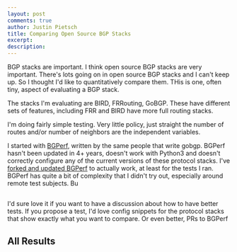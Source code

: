 ```yaml
---
layout: post
comments: true
author: Justin Pietsch
title: Comparing Open Source BGP Stacks
excerpt: 
description: 
---
```


BGP stacks are important. I think open source BGP stacks are very important. There's lots going on in open source BGP stacks and I can't keep up. So I thought I'd like to quantitatively compare them. THis is one, often tiny, aspect of evaluating a BGP stack.

The stacks I'm evaluating are BIRD, FRRouting, GoBGP. These have different sets of features, including FRR and BIRD have more full routing stacks. 

I'm doing fairly simple testing. Very little policy, just straight the number of routes and/or number of neighbors are the independent variables.

I started with [BGPerf](https://github.com/osrg/bgperf), written by the same people that write gobgp. BGPerf hasn't been updated in 4+ years, doesn't work with Python3 and doesn't correctly configure any of the current versions of these protocol stacks. I've [forked and updated BGPerf](https://github.com/jopietsch/bgperf) to actually work, at least for the tests I ran. BGPerf has quite a bit of complexity that I didn't try out, especially around remote test subjects. Bu




## 
I'd sure love it if you want to have a discussion about how to have better tests. If you propose a test, I'd love config snippets for the protocol stacks that show exactly what you want to compare. Or even better, PRs to BGPerf


## All Results

<script src="https://gist.github.com/jopietsch/9ce29828c7faca9678a499dc942248f6.js"></script>